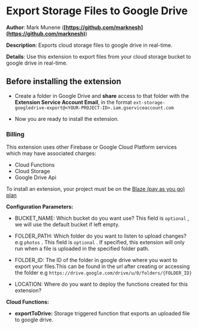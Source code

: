 # Export Storage Files to Google Drive

**Author**: Mark Munene (**[https://github.com/marknesh](https://github.com/marknesh)**)

**Description**: Exports cloud storage files to google drive in real-time.

**Details**: Use this extension to export files from your cloud storage bucket to google drive in real-time.

## Before installing the extension

- Create a folder in Google Drive and **share** access to that folder with the **Extension Service Account Email**, in the format `ext-storage-googledrive-export@<YOUR-PROJECT-ID>.iam.gserviceaccount.com`

- Now you are ready to install the extension.

### Billing

This extension uses other Firebase or Google Cloud Platform services which may have associated charges:

- Cloud Functions
- Cloud Storage
- Google Drive Api

To install an extension, your project must be on the [Blaze (pay as you go) plan](https://firebase.google.com/pricing)

**Configuration Parameters:**

- BUCKET_NAME: Which bucket do you want use? This field is `optional` , we will use the default bucket if left empty.

- FOLDER_PATH: Which folder do you want to listen to upload changes? e.g `photos` . This field is `optional` . If specified, this extension will only run when a file is uploaded in the specified folder path.

- FOLDER_ID: The ID of the folder in google drive where you want to export your files.This can be found in the url after creating or accessing the folder e.g `https://drive.google.com/drive/u/0/folders/{FOLDER_ID}`

- LOCATION: Where do you want to deploy the functions created for this extension?

**Cloud Functions:**

- **exportToDrive:** Storage triggered function that exports an uploaded file to google drive.
